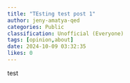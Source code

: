 ```yaml
---
title: "TEsting test post 1"
author: jeny-amatya-qed
categories: Public
classification: Unofficial (Everyone)
tags: [opinion,about]
date: 2024-10-09 03:32:35 
likes: 0
---
```


test